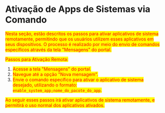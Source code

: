 # Ativação de Apps de Sistemas via Comando

<mark style="color:red;">Nesta seção, estão descritos os passos para ativar aplicativos de sistema remotamente,  permitindo que os usuários utilizem esses aplicativos em seus dispositivos. O processo é realizado por meio do envio de comandos específicos através da tela "Mensagens" do portal.</mark>

<mark style="color:red;">Passos para Ativação Remota:</mark>

1. <mark style="color:red;">Acesse a tela "Mensagens" do portal.</mark>
2. <mark style="color:red;">Navegue até a opção "Nova mensagem".</mark>
3. <mark style="color:red;">Envie o comando específico para ativar o aplicativo de sistema desejado, utilizando o formato:</mark> <mark style="color:red;"></mark><mark style="color:red;">`enable_system_app;nome_do_pacote_do_app`</mark><mark style="color:red;">.</mark>&#x20;

<mark style="color:red;">Ao seguir esses passos irá ativar aplicativos de sistema remotamente, e permitirá o uso normal dos aplicativos ativados.</mark>
